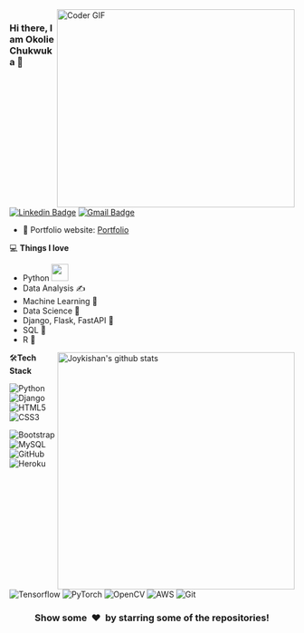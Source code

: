 <img align="right" src="https://cdn.dribbble.com/users/2131993/screenshots/4948736/thoughtworks-gif_dribbble.gif" alt="Coder GIF" width="420" height="350">

<!-- https://cdn.dribbble.com/users/926537/screenshots/4502924/python-2.gif -->
<!-- https://cdn.dribbble.com/users/192847/screenshots/3930313/writer-at-work.gif -->

### Hi there, I am Okolie Chukwuka 👋
[![Linkedin Badge](https://img.shields.io/badge/-okolie_chukwuka-blue?style=flat-square&logo=Linkedin&logoColor=white&link=https://www.linkedin.com/in/okolie-chukwuka-87609b181/)](https://www.linkedin.com/in/okolie-chukwuka-87609b181/)
[![Gmail Badge](https://img.shields.io/badge/-chukypedro15@gmail.com-c14438?style=flat-square&logo=Gmail&logoColor=white&link=mailto:chukypedro15@gmail.com)](mailto:chukypedro15@gmail.com) 

- 🎯 Portfolio website: [Portfolio](https://okoliechykwuka.github.io/portfolio/)

💻 **Things I love**
- Python <img src="https://media.giphy.com/media/WUlplcMpOCEmTGBtBW/giphy.gif" width="30"> 
- Data Analysis ✍️
- Machine Learning 🧐
- Data Science 😬
- Django, Flask, FastAPI 😬
- SQL 🧐
- R 😬

<a href="https://gitstats.me/okoliechykwuka">
    <img width="419" height="auto" align="right" alt="Joykishan's github stats" 
    src="https://github-readme-stats.vercel.app/api?username=okoliechykwuka&show_icons=true&theme=dark&count_private=true&include_all_commits=true" />
</a>

🛠**Tech Stack**

![Python](https://img.shields.io/badge/-Python-000000?style=flat&logo=python)
![Django](https://img.shields.io/badge/-Django-000000?style=flat&logo=Django)
![HTML5](https://img.shields.io/badge/-HTML5-000000?style=flat&logo=HTML5)
![CSS3](https://img.shields.io/badge/-CSS3-000000?style=flat&logo=CSS3)

![Bootstrap](https://img.shields.io/badge/-Bootstrap-000000?style=flat&logo=bootstrap)
![MySQL](https://img.shields.io/badge/-MySQL-000000?style=flat&logo=MySQL)
![GitHub](https://img.shields.io/badge/-GitHub-000000?style=flat&logo=github&logoColor=FFFFFF)
![Heroku](https://img.shields.io/badge/-Heroku-000000?style=flat&logo=heroku)

![Tensorflow](https://img.shields.io/badge/-Tensorflow-000000?style=flat&logo=tensorflow)
![PyTorch](https://img.shields.io/badge/-PyTorch-000000?style=flat&logo=pytorch)
![OpenCV](https://img.shields.io/badge/-OpenCV-000000?style=flat&logo=opencv)
![AWS](https://img.shields.io/badge/AWS-000000?style=flat-square&logo=amazon-aws)
![Git](https://img.shields.io/badge/-Git-000000?style=flat&logo=git&logoColor=F05032)

<div align="center">
    <h3 align="center">Show some &nbsp;❤️&nbsp; by starring some of the repositories!</h3>
</div>


